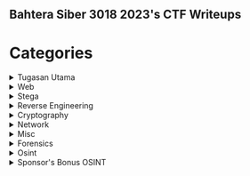 ## Bahtera Siber 3018 2023's CTF Writeups

# Categories
<details>
   <summary>Tugasan Utama</summary>

  | Tugasan | Tahap Kesukaran |
  | --- | --- |
  | [Tugasan I : Seruan Perwira](https://github.com/OP-dash/BahteraSiber2023/blob/main/TugasanUtamaI.md) | - |
  | [Tugasan II : Tali Barut](https://github.com/OP-dash/BahteraSiber2023/blob/main/TugasanUtama2.md) | - |
  | [Warkah Akhir](https://github.com/OP-dash/BahteraSiber2023/blob/main/WarkahAkhir.md) | - |
  
</details>

<details>
  <summary>Web</summary>
    
  | Tugasan | Tahap Kesukaran |
  | --- | --- |
  | [Lemah](https://github.com/OP-dash/BahteraSiber2023/blob/main/Lemah.md) | Mudah |
  | [Wantujus](https://github.com/OP-dash/BahteraSiber2023/blob/main/Wantujus.md) | Mudah |
  | [Wantusom](#) | Mudah |
</details>

<details>
  <summary>Stega</summary>
    
  | Tugasan | Tahap Kesukaran |
  | --- | --- |
  | [Tugu Negara](https://github.com/OP-dash/BahteraSiber2023/blob/main/KeretapiTanahMelayu.md) | Sederhana |
  | [Bangsal 1](https://github.com/OP-dash/BahteraSiber2023/blob/main/Bangsal1.md) | Sederhana |
  | [Bangsal 2](https://github.com/OP-dash/BahteraSiber2023/blob/main/Bangsal2.md) | Sederhana |
</details>

<details>
  <summary>Reverse Engineering</summary>

  | Tugasan | Tahap Kesukaran |
  | --- | --- |
  | [Sarawak](https://github.com/OP-dash/BahteraSiber2023/blob/main/Sarawak.md) | Mudah |
</details>
  
<details>
  <summary>Cryptography</summary>

  | Tugasan | Tahap Kesukaran |
  | --- | --- |
  | [Nasihat](https://github.com/OP-dash/BahteraSiber2023/blob/main/Nasihat.md) | Mudah |
  | [Keretapi Tanah Melayu](https://github.com/OP-dash/BahteraSiber2023/blob/main/KeretapiTanahMelayu.md) | Mudah |
  | [Selamat Malam](https://github.com/OP-dash/BahteraSiber2023/blob/main/SelamatMalam.md) | Sederhana |
  | [Jerebu](https://github.com/OP-dash/BahteraSiber2023/blob/main/Jerebu.md) | Sederhana |
  | [1957bit](https://github.com/OP-dash/BahteraSiber2023/blob/main/1957bit.md) | Sederhana |
</details>

<details>
  <summary>Network</summary>

  | Tugasan | Tahap Kesukaran |
  | --- | --- |
  | [Johan](https://github.com/OP-dash/BahteraSiber2023/blob/main/Johan.md) | Mudah |
  | [Lagi-lagi Johan](https://github.com/OP-dash/BahteraSiber2023/blob/main/LagilagiJohan.md) | Mudah |
  | [Jalan Jalan Di Kuala Lumpur](https://github.com/OP-dash/BahteraSiber2023/blob/main/JalanJalanDiKualaLumpur.md) | Mudah |
</details>

<details>
  <summary>Misc</summary>

  | Tugasan | Tahap Kesukaran |
  | --- | --- |
  | [Mencari Rahsia Si Dia](https://github.com/OP-dash/BahteraSiber2023/blob/main/MencariRahsia.md) | Mudah |
  | [3108 CTF Town](https://github.com/OP-dash/BahteraSiber2023/blob/main/3108CTFTown.md) | Sederhana |
  </details>

  <details>
  <summary>Forensics</summary>

  | Tugasan | Tahap Kesukaran |
  | --- | --- |
  | [Negeri-Negeri Di Malaysia](https://github.com/OP-dash/BahteraSiber2023/blob/main/NegeriNegeriDiMalaysia.md) | Mudah |
  </details>

<details>
  <summary>Osint</summary>

  | Tugasan | Tahap Kesukaran |
  | --- | --- |
  | [Pertemuan Kapista : Babak I](https://github.com/OP-dash/BahteraSiber2023/blob/main/PertemuanKapistaI.md) | Mudah |
  | [Pertemuan Kapista : Babak II](https://github.com/OP-dash/BahteraSiber2023/blob/main/PertemuanKapistaII.md) | Mudah |
  | [Pertemuan Kapista : Finale](https://github.com/OP-dash/BahteraSiber2023/blob/main/PertemuanKapistaIII.md) | Mudah |
  | [Hero Melayu](https://github.com/OP-dash/BahteraSiber2023/blob/main/HeroMelayu.md) | Mudah |
  | [Kisah Lama](https://github.com/OP-dash/BahteraSiber2023/blob/main/KisahLama.md) | Mudah |
  | [Mesej Dalam Botol](https://github.com/OP-dash/BahteraSiber2023/blob/main/MesejDalamBotol.md) | Sederhana |
</details>

<details>
 <summary>Sponsor's Bonus OSINT</summary>
   
  | Tugasan | Tahap Kesukaran |
  | --- | --- |
  | [YAYASAN DIGITAL MALAYSIA](https://github.com/OP-dash/BahteraSiber2023/blob/main/YayasanDigitalMalaysia.md)
  | [RE:HACK](https://github.com/OP-dash/BahteraSiber2023/blob/main/RE%3AHACK.md)
  | [TENANG KOMUNITI](https://github.com/OP-dash/BahteraSiber2023/blob/main/TenangKomuniti.md)
  | [ASK PENTEST](https://github.com/OP-dash/BahteraSiber2023/blob/main/AskPentest.md)
  | [SCAMGATE](https://github.com/OP-dash/BahteraSiber2023/blob/main/Scamgate.md)
  </details>
